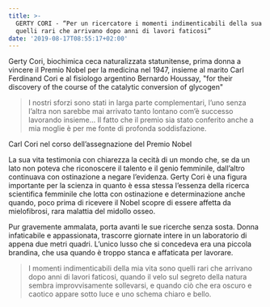 ```yaml
---
title: >-
  GERTY CORI - “Per un ricercatore i momenti indimenticabili della sua vita sono
  quelli rari che arrivano dopo anni di lavori faticosi”
date: '2019-08-17T08:55:17+02:00'
---
```

Gerty Cori, biochimica ceca naturalizzata statunitense, prima donna a vincere il Premio Nobel per la medicina nel 1947, insieme al marito Carl Ferdinand Cori e al fisiologo argentino Bernardo Houssay, "for their discovery of the course of the catalytic conversion of glycogen" 

> I nostri sforzi sono stati in larga parte complementari, l’uno senza l’altra non sarebbe mai arrivato tanto lontano com’è successo lavorando insieme... Il fatto che il premio sia stato conferito anche a mia moglie è per me fonte di profonda soddisfazione.

Carl Cori nel corso dell’assegnazione del Premio Nobel 

La sua vita testimonia con chiarezza la cecità di un mondo che, se da un lato non poteva che riconoscere il talento e il genio femminile, dall’altro continuava con ostinazione a negare l’evidenza.  Gerty Cori è una figura importante per la scienza in quanto è essa stessa l’essenza della ricerca scientifica femminile che lotta con ostinazione e determinazione anche quando, poco prima di ricevere il Nobel scopre di essere affetta da mielofibrosi, rara malattia del midollo osseo. 

Pur gravemente ammalata, porta avanti le sue ricerche senza sosta. Donna infaticabile e appassionata, trascorre giornate intere in un laboratorio di appena due metri quadri. L’unico lusso che si concedeva era una piccola brandina, che usa quando è troppo stanca e affaticata per lavorare.

> I momenti indimenticabili della mia vita sono quelli rari che arrivano dopo anni di lavori faticosi, quando il velo sul segreto della natura sembra improvvisamente sollevarsi, e quando ciò che era oscuro e caotico appare sotto luce e uno schema chiaro e bello.
